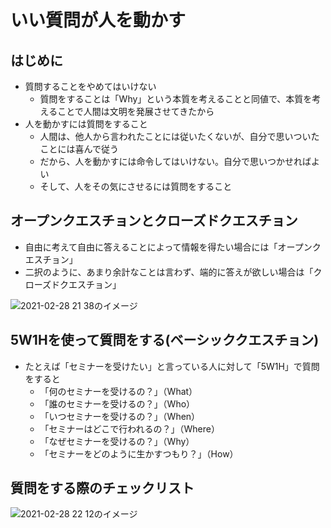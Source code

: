 # いい質問が人を動かす

## はじめに
- 質問することをやめてはいけない
  - 質問をすることは「Why」という本質を考えることと同値で、本質を考えることで人間は文明を発展させてきたから
- 人を動かすには質問をすること
  - 人間は、他人から言われたことには従いたくないが、自分で思いついたことには喜んで従う
  - だから、人を動かすには命令してはいけない。自分で思いつかせればよい
  - そして、人をその気にさせるには質問をすること

## オープンクエスチョンとクローズドクエスチョン
- 自由に考えて自由に答えることによって情報を得たい場合には「オープンクエスチョン」
- 二択のように、あまり余計なことは言わず、端的に答えが欲しい場合は「クローズドクエスチョン」

![2021-02-28 21 38のイメージ](https://user-images.githubusercontent.com/53253817/109418773-62760f80-7a0d-11eb-9127-fe9cb6446d93.jpg)

## 5W1Hを使って質問をする(ベーシッククエスチョン)
- たとえば「セミナーを受けたい」と言っている人に対して「5W1H」で質問をすると
  - 「何のセミナーを受けるの？」（What）
  - 「誰のセミナーを受けるの？」（Who）
  - 「いつセミナーを受けるの？」（When）
  - 「セミナーはどこで行われるの？」（Where）
  - 「なぜセミナーを受けるの？」（Why）
  - 「セミナーをどのように生かすつもり？」（How）

## 質問をする際のチェックリスト

![2021-02-28 22 12のイメージ](https://user-images.githubusercontent.com/53253817/109419686-01046f80-7a12-11eb-89cf-c55430a91f47.jpg)
